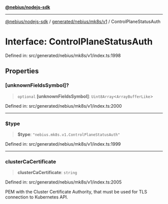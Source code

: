 [**@nebius/nodejs-sdk**](../../../../../README.md)

---

[@nebius/nodejs-sdk](../../../../../README.md) / [generated/nebius/mk8s/v1](../README.md) / ControlPlaneStatusAuth

# Interface: ControlPlaneStatusAuth

Defined in: src/generated/nebius/mk8s/v1/index.ts:1998

## Properties

### \[unknownFieldsSymbol\]?

> `optional` **\[unknownFieldsSymbol\]**: `Uint8Array`\<`ArrayBufferLike`\>

Defined in: src/generated/nebius/mk8s/v1/index.ts:2000

---

### $type

> **$type**: `"nebius.mk8s.v1.ControlPlaneStatusAuth"`

Defined in: src/generated/nebius/mk8s/v1/index.ts:1999

---

### clusterCaCertificate

> **clusterCaCertificate**: `string`

Defined in: src/generated/nebius/mk8s/v1/index.ts:2005

PEM with the Cluster Certificate Authority, that must be used for TLS connection to Kubernetes API.
